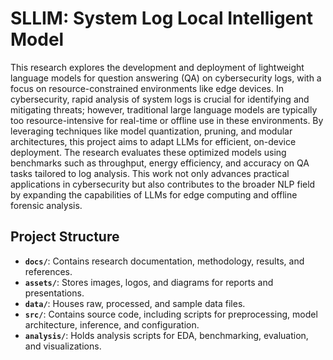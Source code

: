 # SLLIM: System Log Local Intelligent Model

This research explores the development and deployment of lightweight language models for question answering (QA) on cybersecurity logs, with a focus on resource-constrained environments like edge devices. In cybersecurity, rapid analysis of system logs is crucial for identifying and mitigating threats; however, traditional large language models are typically too resource-intensive for real-time or offline use in these environments. By leveraging techniques like model quantization, pruning, and modular architectures, this project aims to adapt LLMs for efficient, on-device deployment. The research evaluates these optimized models using benchmarks such as throughput, energy efficiency, and accuracy on QA tasks tailored to log analysis. This work not only advances practical applications in cybersecurity but also contributes to the broader NLP field by expanding the capabilities of LLMs for edge computing and offline forensic analysis.

## Project Structure

- **`docs/`**: Contains research documentation, methodology, results, and references.
- **`assets/`**: Stores images, logos, and diagrams for reports and presentations.
- **`data/`**: Houses raw, processed, and sample data files.
- **`src/`**: Contains source code, including scripts for preprocessing, model architecture, inference, and configuration.
- **`analysis/`**: Holds analysis scripts for EDA, benchmarking, evaluation, and visualizations.